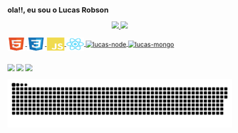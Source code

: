 ### ola!!, eu sou o Lucas Robson

<div align="center">
  <a href="https://github.com/LukeRobs">
  <img height="180em" src="https://github-readme-stats.vercel.app/api?username=LukeRobs&show_icons=true&theme=radical&include_all_commits=true&count_private=true"/>
  <img height="180em" src="https://github-readme-stats.vercel.app/api/top-langs/?username=LukeRobs&layout=compact&langs_count=7&theme=radical"/>
</div>
  
  <div style="display: inline_block"><br>
  <img align="center" alt="lucas-HTML"  height="30"  width="40"  src="https://raw.githubusercontent.com/devicons/devicon/master/icons/html5/html5-original.svg">
  <img align="center" alt="lucas-CSS"   height="30"  width="40"  src="https://raw.githubusercontent.com/devicons/devicon/master/icons/css3/css3-original.svg">
  <img align="center" alt="lucas-Js"    height="30"  width="40"  src="https://raw.githubusercontent.com/devicons/devicon/master/icons/javascript/javascript-plain.svg">
  <img align="center" alt="lucas-React" height="30"  width="40"  src="https://raw.githubusercontent.com/devicons/devicon/master/icons/react/react-original.svg">
  <img align="center" alt="lucas-node"  height="30"  widht="40"  src="https://cdn.jsdelivr.net/gh/devicons/devicon/icons/nodejs/nodejs-original.svg" />
  <img align="center" alt="lucas-mongo" height="30"  width="40"  src="https://cdn.jsdelivr.net/gh/devicons/devicon/icons/mongodb/mongodb-original-wordmark.svg" />
</div>
  
   ##
  
  <div> 
  <a href="https://www.instagram.com/luxca_1/" target="_blank"><img src="https://img.shields.io/badge/-Instagram-%23E4405F?style=for-the-badge&logo=instagram&logoColor=white" target="_blank"></a>
  <a href = "mailto:lucassrobson06@gmail.com"><img src="https://img.shields.io/badge/-Gmail-%23333?style=for-the-badge&logo=gmail&logoColor=white" target="_blank"></a>
  <a href="https://https://www.linkedin.com/in/lucas-robson-dev/" target="_blank"><img src="https://img.shields.io/badge/-LinkedIn-%230077B5?style=for-the-badge&logo=linkedin&logoColor=white" target="_blank"></a> 
 
![Snake animation](https://github.com/LukeRobs/LukeRobs/blob/output/github-contribution-grid-snake.svg)
 
</div>

